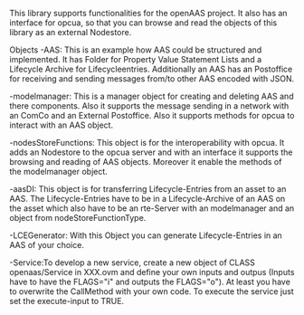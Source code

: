 This library supports functionalities for the openAAS project. It also has an interface for opcua, so that you can browse and read the objects of this library as an external Nodestore.

Objects
-AAS: This is an example how AAS could be structured and implemented. It has Folder for Property Value Statement Lists and a Lifecycle Archive for Lifecycleentries. Additionally an AAS has an Postoffice for receiving and sending messages from/to other AAS encoded with JSON.

-modelmanager: This is a manager object for creating and deleting AAS and there components. Also it supports the message sending in a network with an ComCo and an External Postoffice. Also it supports methods for opcua to interact with an AAS object.

-nodesStoreFunctions: This object is for the interoperability with opcua. It adds an Nodestore to the opcua server and with an interface it supports the browsing and reading of AAS objects. Moreover it enable the methods of the modelmanager object.

-aasDI: This object is for transferring Lifecycle-Entries from an asset to an AAS. The Lifecycle-Entries have to be in a Lifecycle-Archive of an AAS on the asset which also have to be an rte-Server with an modelmanager and an object from nodeStoreFunctionType.

-LCEGenerator: With this Object you can generate Lifecycle-Entries in an AAS of your choice.

-Service:To develop a new service, create a new object of CLASS openaas/Service in XXX.ovm and define your own inputs and outpus (Inputs have to have the FLAGS="i" and outputs the FLAGS="o"). At least you have to overwrite the CallMethod with your own code. To execute the service just set the execute-input to TRUE.
